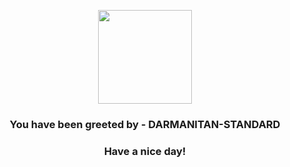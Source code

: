 <p align="center">
            <img src="https://raw.githubusercontent.com/PokeAPI/sprites/master/sprites/pokemon/555.png" width="150" height="150">
          </p>
          <h3 align="center">You have been greeted by - <b>DARMANITAN-STANDARD</b></h3>
          <h3 align="center">Have a nice day!</h3>
